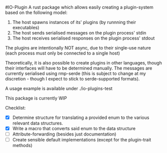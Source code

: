 #IO-Plugin
A rust package which allows easily creating a plugin-system based on the following model:

1. The host spawns instances of its' plugins (by runnning their executables)
2. The host sends serialised messages on the plugin process' stdin
3. The host receives serialised responses on the plugin process' stdout

The plugins are intentionally NOT async, due to their single-use nature (each process must only be connected to a single host)

Theoretically, it is also possible to create plugins in other languages, though their interfaces will have to be determined manually. 
The messages are currently serialised using rmp-serde (this is subject to change at my discretion - though I expect to stick to serde-supported formats).

A usage example is available under ./io-plugins-test 

This package is currently WIP

Checklist:
- [x] Determine structure for translating a provided enum to the various relevant data structures.
- [x] Write a macro that converts said enum to the data structure
- [ ] Attribute-forwarding (besides just documentation)
- [ ] Create sensible default implementations (except for the plugin-trait methods)
